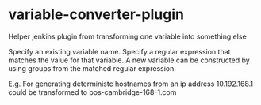 # variable-converter-plugin
Helper jenkins plugin from transforming one variable into something else

Specify an existing variable name.
Specify a regular expression that matches the value for that variable.
A new variable can be constructed by using groups from the matched regular expression.

E.g.
For generating deterministc hostnames from an ip address
10.192.168.1
could be transformed to
bos-cambridge-168-1.com
